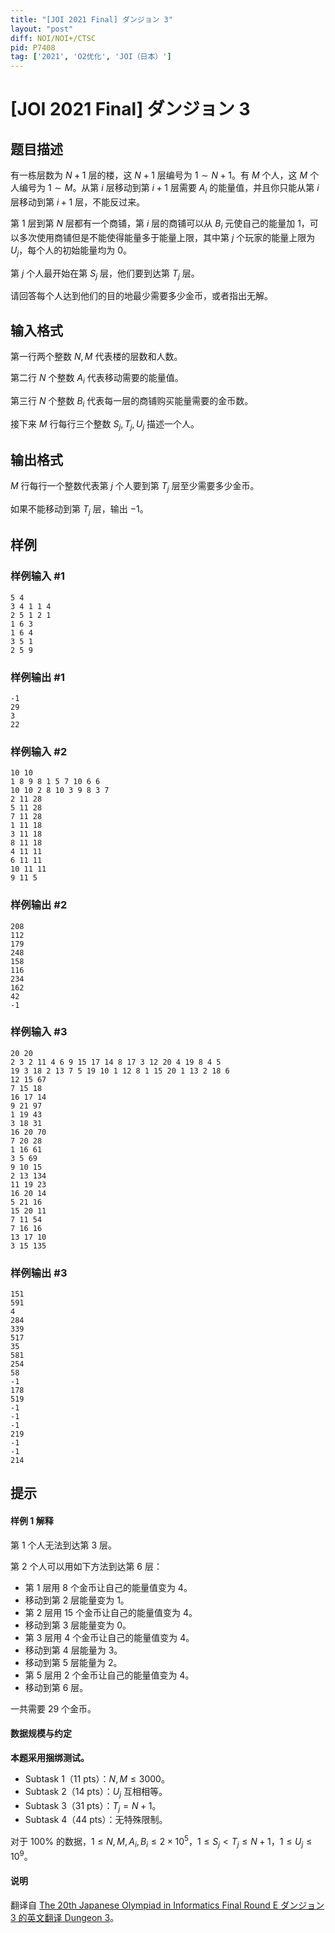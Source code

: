 ```yaml
---
title: "[JOI 2021 Final] ダンジョン 3"
layout: "post"
diff: NOI/NOI+/CTSC
pid: P7408
tag: ['2021', 'O2优化', 'JOI（日本）']
---
```

# [JOI 2021 Final] ダンジョン 3
## 题目描述

有一栋层数为 $N+1$ 层的楼，这 $N+1$ 层编号为 $1 \sim N+1$。有 $M$ 个人，这 $M$ 个人编号为 $1 \sim M$。从第 $i$ 层移动到第 $i+1$ 层需要 $A_i$ 的能量值，并且你只能从第 $i$ 层移动到第 $i+1$ 层，不能反过来。

第 $1$ 层到第 $N$ 层都有一个商铺，第 $i$ 层的商铺可以从 $B_i$ 元使自己的能量加 $1$，可以多次使用商铺但是不能使得能量多于能量上限，其中第 $j$ 个玩家的能量上限为 $U_j$，每个人的初始能量均为 $0$。

第 $j$ 个人最开始在第 $S_j$ 层，他们要到达第 $T_j$ 层。

请回答每个人达到他们的目的地最少需要多少金币，或者指出无解。
## 输入格式

第一行两个整数 $N,M$ 代表楼的层数和人数。

第二行 $N$ 个整数 $A_i$ 代表移动需要的能量值。

第三行 $N$ 个整数 $B_i$ 代表每一层的商铺购买能量需要的金币数。

接下来 $M$ 行每行三个整数 $S_j,T_j,U_j$ 描述一个人。
## 输出格式

$M$ 行每行一个整数代表第 $j$ 个人要到第 $T_j$ 层至少需要多少金币。

如果不能移动到第 $T_j$ 层，输出 $-1$。
## 样例

### 样例输入 #1
```
5 4
3 4 1 1 4
2 5 1 2 1
1 6 3
1 6 4
3 5 1
2 5 9
```
### 样例输出 #1
```
-1
29
3
22
```
### 样例输入 #2
```
10 10
1 8 9 8 1 5 7 10 6 6
10 10 2 8 10 3 9 8 3 7
2 11 28
5 11 28
7 11 28
1 11 18
3 11 18
8 11 18
4 11 11
6 11 11
10 11 11
9 11 5
```
### 样例输出 #2
```
208
112
179
248
158
116
234
162
42
-1
```
### 样例输入 #3
```
20 20
2 3 2 11 4 6 9 15 17 14 8 17 3 12 20 4 19 8 4 5
19 3 18 2 13 7 5 19 10 1 12 8 1 15 20 1 13 2 18 6
12 15 67
7 15 18
16 17 14
9 21 97
1 19 43
3 18 31
16 20 70
7 20 28
1 16 61
3 5 69
9 10 15
2 13 134
11 19 23
16 20 14
5 21 16
15 20 11
7 11 54
7 16 16
13 17 10
3 15 135
```
### 样例输出 #3
```
151
591
4
284
339
517
35
581
254
58
-1
178
519
-1
-1
-1
219
-1
-1
214
```
## 提示

#### 样例 1 解释

第 $1$ 个人无法到达第 $3$ 层。

第 $2$ 个人可以用如下方法到达第 $6$ 层：

- 第 $1$ 层用 $8$ 个金币让自己的能量值变为 $4$。
- 移动到第 $2$ 层能量变为 $1$。
- 第 $2$ 层用 $15$ 个金币让自己的能量值变为 $4$。
- 移动到第 $3$ 层能量变为 $0$。
- 第 $3$ 层用 $4$ 个金币让自己的能量值变为 $4$。
- 移动到第 $4$ 层能量为 $3$。
- 移动到第 $5$ 层能量为 $2$。
- 第 $5$ 层用 $2$ 个金币让自己的能量值变为 $4$。
- 移动到第 $6$ 层。

一共需要 $29$ 个金币。

#### 数据规模与约定

**本题采用捆绑测试。**

- Subtask 1（11 pts）：$N,M \le 3000$。
- Subtask 2（14 pts）：$U_j$ 互相相等。
- Subtask 3（31 pts）：$T_j=N+1$。
- Subtask 4（44 pts）：无特殊限制。

对于 $100\%$ 的数据，$1 \le N,M,A_i,B_i \le 2 \times 10^5$，$1 \le S_j<T_j \le N+1$，$1 \le U_j \le 10^9$。

#### 说明

翻译自 [The 20th Japanese Olympiad in Informatics Final Round E ダンジョン 3 的英文翻译 Dungeon 3](https://www.ioi-jp.org/joi/2020/2021-ho/2021-ho-t5-en.pdf)。
